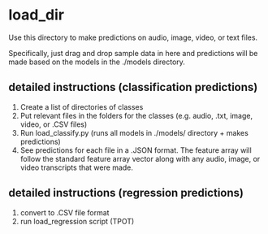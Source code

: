 # load_dir

Use this directory to make predictions on audio, image, video, or text files.

Specifically, just drag and drop sample data in here and predictions will be made based on the models in the ./models directory.

## detailed instructions (classification predictions) 

1. Create a list of directories of classes
2. Put relevant files in the folders for the classes (e.g. audio, .txt, image, video, or .CSV files)
3. Run load_classify.py (runs all models in ./models/ directory + makes predictions) 
4. See predictions for each file in a .JSON format. The feature array will follow the standard feature array vector along with any audio, image, or video transcripts that were made. 

## detailed instructions (regression predictions)  

1. convert to .CSV file format 
2. run load_regression script (TPOT)
